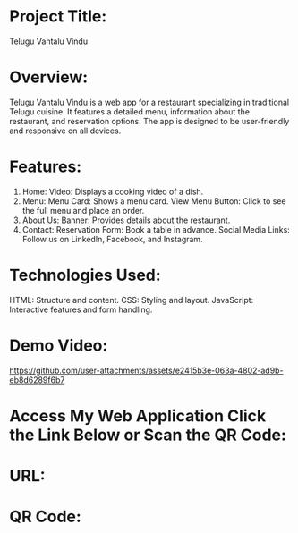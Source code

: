 # Project Title: 
Telugu Vantalu Vindu

# Overview:
Telugu Vantalu Vindu is a web app for a restaurant specializing in traditional Telugu cuisine. It features a detailed menu, information about the restaurant, and reservation options. The app is designed to be user-friendly and responsive on all devices.

# Features:
1. Home:
Video: Displays a cooking video of a dish.
2. Menu:
Menu Card: Shows a menu card.
View Menu Button: Click to see the full menu and place an order.
3. About Us:
Banner: Provides details about the restaurant.
4. Contact:
Reservation Form: Book a table in advance.
Social Media Links: Follow us on LinkedIn, Facebook, and Instagram.

# Technologies Used:
HTML: Structure and content.
CSS: Styling and layout.
JavaScript: Interactive features and form handling.

# Demo Video:
https://github.com/user-attachments/assets/e2415b3e-063a-4802-ad9b-eb8d6289f6b7

# Access My Web Application Click the Link Below or Scan the QR Code:
# URL:
# QR Code:
